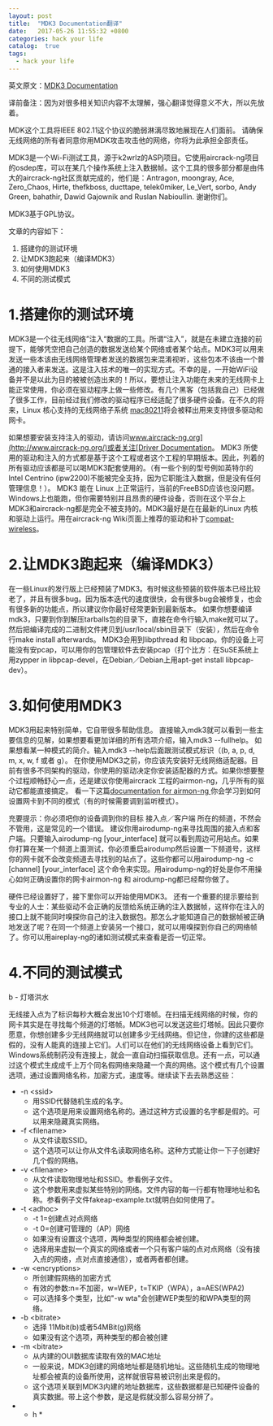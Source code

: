 ```yaml
---
layout: post
title:  "MDK3 Documentation翻译"
date:   2017-05-26 11:55:32 +0800
categories: hack your life
catalog:  true
tags:
  - hack your life
---
```



英文原文：[MDK3 Documentation](https://svn.mdk3.aircrack-ng.org/mdk3/docs/Documentation_incomplete.html)

译前备注：因为对很多相关知识内容不太理解，强心翻译觉得意义不大，所以先放着。


MDK这个工具将IEEE 802.11这个协议的脆弱淋漓尽致地展现在人们面前。
请确保无线网络的所有者同意你用MDK攻击攻击他的网络，你将为此承担全部责任。

MDK3是一个Wi-Fi测试工具，源于k2wrlz的ASPj项目。它使用aircrack-ng项目的osdep库，可以在某几个操作系统上注入数据帧。这个工具的很多部分都是由伟大的aircrack-ng社区贡献完成的，他们是：Antragon, moongray, Ace, Zero_Chaos, Hirte, thefkboss, ducttape, telek0miker, Le_Vert, sorbo, Andy Green, bahathir, Dawid Gajownik and Ruslan Nabioullin.
谢谢你们。

MDK3基于GPL协议。

文章的内容如下：

1. 搭建你的测试环境
2. 让MDK3跑起来（编译MDK3）
3. 如何使用MDK3
4. 不同的测试模式


# 1.搭建你的测试环境

MDK3是一个往无线网络”注入“数据的工具。所谓“注入”，就是在未建立连接的前提下，能够凭空把自己创造的数据发送给某个网络或者某个站点。MDK3可以用来发送一些本该由无线网络管理者发送的数据包来混淆视听，这些包本不该由一个普通的接入者来发送。这是注入技术的唯一的实现方式。不幸的是，一开始WiFi设备并不是以此为目的被被创造出来的！所以，要想让注入功能在未来的无线网卡上能正常使用，你必须在驱动程序上做一些修改。有几个黑客（包括我自己）已经做了很多工作，目前经过我们修改的驱动程序已经适配了很多硬件设备。在不久的将来，Linux 核心支持的无线网络子系统 [mac80211](!http://linuxwireless.org/)将会被释出用来支持很多驱动和网卡。

如果想要安装支持注入的驱动，请访问[www.aircrack-ng.org](http://www.aircrack-ng.org/)或者关注[Driver Documentation](http://www.aircrack-ng.org/doku.php?id=compatibility_drivers)。
MDK3 所使用的驱动和注入的方式都是基于这个工程或者这个工程的早期版本。因此，列着的所有驱动应该都是可以喝MDK3配套使用的。（有一些个别的型号例如英特尔的Intel Centrino (ipw2200)不能被完全支持，因为它职能注入数据，但是没有任何管理信息！）。
MDK3 能在 Linux 上正常运行，当前的FreeBSD应该也没问题。Windows上也能跑，但你需要特别并且昂贵的硬件设备，否则在这个平台上MDK3和aircrack-ng都是完全不被支持的。MDK3最好是在在最新的Linux 内核和驱动上运行。用在aircrack-ng Wiki页面上推荐的驱动和补丁[compat-wireless](http://www.aircrack-ng.org/doku.php?id=compat-wireless)。


# 2.让MDK3跑起来（编译MDK3）

在一些Linux的发行版上已经预装了MDK3。有时候这些预装的软件版本已经比较老了，并且有很多bug。因为版本迭代的速度很快，会有很多bug会被修复，也会有很多新的功能点，所以建议你你最好经常更新到最新版本。
如果你想要编译mdk3，只要到你到解压tarballs包的目录下，直接在命令行输入make就可以了。
然后把编译完成的二进制文件拷贝到/usr/local/sbin目录下（安装），然后在命令行make install afterwards。
MDK3会用到libpthread 和 libpcap。你的设备上可能没有安pcap，可以用你的包管理软件去安装pcap（打个比方：在SuSE系统上用zypper in libpcap-devel，在Debian／Debian上用apt-get install libpcap-dev）。


# 3.如何使用MDK3
MDK3用起来特别简单，它自带很多帮助信息。
直接输入mdk3就可以看到一些主要信息的见解，如果想要看更加详细的所有选项介绍，输入mdk3 --fullhelp。
如果想看某一种模式的简介。输入mdk3 --help后面跟测试模式标识（(b, a, p, d, m, x, w, f 或者 g）。
在你使用MDK3之前，你应该先安装好无线网络适配器。目前有很多不同架构的驱动，你使用的驱动决定你安装适配器的方式。如果你想要整个过程顺畅舒心一点，还是建议你使用aircrack 工程的airmon-ng，几乎所有的驱动它都能直接搞定。
看一下这篇[documentation for airmon-ng ](http://www.aircrack-ng.org/doku.php?id=airmon-ng)你会学习到如何设置网卡到不同的模式（有的时候需要调到监听模式）。

充要提示：你必须吧你的设备调到你的目标 接入点／客户端 所在的频道，不然会不管用，这是常见的一个错误。
建议你用airodump-ng来寻找周围的接入点和客户端。只要输入airodump-ng [your_interface] 就可以看到周边可用站点。如果你打算在某一个频道上面测试，你必须重启airodump然后设置一下频道号，这样你的网卡就不会改变频道去寻找别的站点了。这些你都可以用airodump-ng -c [channel] [your_interface] 这个命令来实现。用airodump-ng的好处是你不用操心如何正确设置你的网卡airmon-ng 和 airodump-ng都已经帮你做了。

硬件已经设置好了，接下里你可以开始使用MDK3。
还有一个重要的提示要给到专业的人士：某些驱动不会正确的反馈给系统正确的注入数据帧，这样你在注入的接口上就不能同时嗅探你自己的注入数据包。那怎么才能知道自己的数据帧被正确地发送了呢？在同一个频道上安装另一个接口，就可以用嗅探到你自己的网络帧了。你可以用aireplay-ng的诸如测试模式来查看是否一切正常。

# 4.不同的测试模式

b - 灯塔洪水

无线接入点为了标识每秒大概会发出10个灯塔帧。在扫描无线网络的时候，你的网卡其实是在寻找每个频道的灯塔帧。MDK3也可以发送这些灯塔帧。因此只要你愿意，你想创建多少无线网络就可以创建多少无线网络。但记住，你建的这些都是假的，没有人能真的连接上它们。人们可以在他们的无线网络设备上看到它们。Windows系统制药没有连接上，就会一直自动扫描获取信息。还有一点，可以通过这个模式生成成千上万个同名假网络来隐藏一个真的网络。这个模式有几个设置选项，通过设置网络名称，加密方式，速度等。继续读下去去熟悉这些：

* -n  \<ssid>
	* 用SSID<ssid>代替随机生成的名字。
	* 这个选项是用来设置网络名称的。通过这种方式设置的名字都是假的。可以用来隐藏真实网络。
* -f \<filename>
	* 从文件读取SSID。
	* 这个选项可以让你从文件名读取网络名称。这种方式能让你一下子创建好几个假的网络。
* -v \<filename>
	* 从文件读取物理地址和SSID。参看例子文件。
	* 这个参数用来虚拟某些特别的网络。文件内容的每一行都有物理地址和名称。参看例子文件fakeap-example.txt就明白如何使用了。
* -t \<adhoc> 
	* -t 1=创建点对点网络
	* -t 0=创建可管理的（AP）网络
	* 如果没有设置这个选项，两种类型的网络都会被创建。
	* 选择用来虚拟一个真实的网络或者一个只有客户端的点对点网络（没有接入点的网络，点对点直接通信），或者两者都创建。
* -w \<encryptions> 
	* 所创建假网络的加密方式	 
	* 有效的参数:n=不加密，w=WEP，t=TKIP（WPA），a=AES(WPA2)
	* 可以选择多个类型，比如"-w wta"会创建WEP类型的和WPA类型的网络。
* -b \<bitrate>	
	* 选择 11Mbit(b)或者54MBit(g)网络
	* 如果没有这个选项，两种类型的都会被创建
* -m \<bitrate>
	* 从内建的OUI数据库读取有效的MAC地址
	*  一般来说，MDK3创建的网络地址都是随机地址。这些随机生成的物理地址都会被真的设备所使用，这样就很容易被识别出来是假的。
	*  这个选项关联到MDK3内建的地址数据库，这些数据都是已知硬件设备的真实数据。带上这个参数，是这是假就没那么容易分辨了。
* - h 
	*  

	

	


